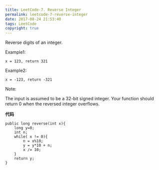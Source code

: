 ```yaml
---
title: LeetCode-7. Reverse Integer
permalink: leetcode-7-reverse-integer
date: 2017-08-24 21:53:40
tags: LeetCode
copyright: true
---
```


Reverse digits of an integer.
<!-- more -->

Example1:
```
x = 123, return 321
```
Example2:
```
x = -123, return -321
```

Note:

The input is assumed to be a 32-bit signed integer. Your function should return 0 when the reversed integer overflows.

__代码__

```
public long reverse(int x){
    long y=0;
    int n;
    while( x != 0){
        n = x%10;
        y = y*10 + n;
        x /= 10;
    }
    return y;
} 
```
